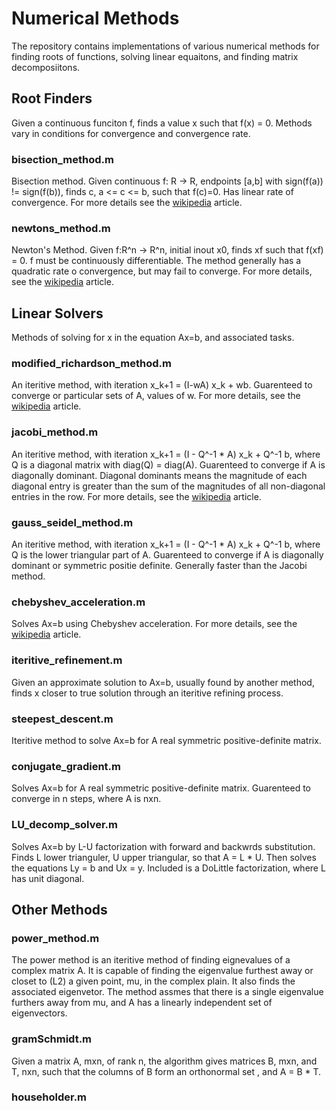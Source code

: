 # Numerical Methods
The repository contains implementations of various numerical methods for finding roots of functions, solving linear equaitons, and finding matrix decomposiitons.

## Root Finders
Given a continuous funciton f, finds a value x such that f(x) = 0. Methods vary in conditions for convergence and convergence rate.

### bisection_method.m
Bisection method. Given continuous f: R -> R, endpoints [a,b] with sign(f(a)) != sign(f(b)), finds c, a <= c <= b, such that f(c)=0. Has linear rate of convergence. For more details see the [wikipedia](https://en.wikipedia.org/wiki/Bisection_method) article.

### newtons_method.m
Newton's Method. Given f:R^n -> R^n, initial inout x0, finds xf such that f(xf) = 0. f must be continuously differentiable. The method generally  has a quadratic rate o convergence, but may fail to converge. For more details, see the [wikipedia](https://en.wikipedia.org/wiki/Newton%27s_method) article.


## Linear Solvers
Methods of solving for x in the equation Ax=b, and associated tasks.

### modified_richardson_method.m
An iteritive method, with iteration x_k+1 = (I-wA) x_k + wb. Guarenteed to converge or particular sets of A, values of w. For more details, see the [wikipedia](https://en.wikipedia.org/wiki/Modified_Richardson_iteration) article.

### jacobi_method.m
An iteritive method, with iteration x_k+1 = (I - Q^-1 * A) x_k + Q^-1 b, where Q is a diagonal matrix with diag(Q) = diag(A). Guarenteed to converge if A is diagonally dominant. Diagonal dominants means the magnitude of each diagonal entry is greater than the sum of the magnitudes of all non-diagonal entries in the row. For more details, see the [wikipedia](https://en.wikipedia.org/wiki/Jacobi_method) article.

### gauss_seidel_method.m
An iteritive method, with iteration x_k+1 = (I - Q^-1 * A) x_k + Q^-1 b, where Q is the lower triangular part of A. Guarenteed to converge if A is diagonally dominant or symmetric positie definite. Generally faster than the Jacobi method.


### chebyshev_acceleration.m
Solves Ax=b using Chebyshev acceleration. For more details, see the [wikipedia](https://en.wikipedia.org/wiki/Chebyshev_iteration#:~:text=In%20numerical%20linear%20algebra%2C%20the,for%20the%20other%20nonstationary%20methods) article.

### iteritive_refinement.m
Given an approximate solution to Ax=b, usually found by another method, finds x closer to true solution through an iteritive refining process.

### steepest_descent.m
Iteritive method to solve Ax=b for A real symmetric positive-definite matrix.

### conjugate_gradient.m
Solves Ax=b for A real symmetric positive-definite matrix. Guarenteed to converge in n steps, where A is nxn.

### LU_decomp_solver.m
Solves Ax=b by L-U factorization with forward and backwrds substitution. Finds L lower trianguler, U upper triangular, so that A = L * U. Then solves the equations Ly = b and Ux = y. Included is a DoLittle factorization, where L has unit diagonal. 

## Other Methods

### power_method.m
The power method is an iteritive method of finding eignevalues of a complex matrix A. It is capable of finding the eigenvalue furthest away or closet to (L2) a given point, mu, in the complex plain. It also finds the associated eigenvetor. The method assmes that there is a single eigenvalue furthers away from mu, and A has a linearly independent set of eigenvectors.

### gramSchmidt.m
Given a matrix A, mxn, of rank n, the algorithm gives matrices B, mxn, and T, nxn, such that the columns of B form an orthonormal set , and A = B * T.

### householder.m

